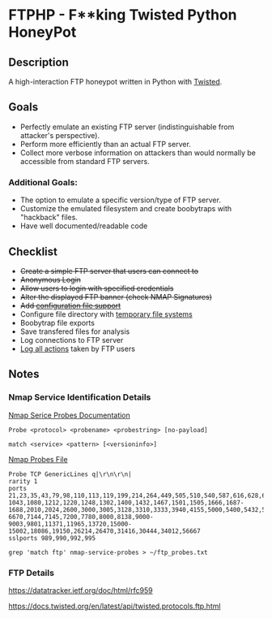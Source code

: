 # **FTPHP** - **F**\*\*king **T**wisted **P**ython **H**oney**P**ot

## Description

A high-interaction FTP honeypot written in Python with [Twisted](https://twisted.org/).

## Goals
- Perfectly emulate an existing FTP server (indistinguishable from attacker's perspective).
- Perform more efficiently than an actual FTP server.
- Collect more verbose information on attackers than would normally be accessible from standard FTP servers.

### Additional Goals:
- The option to emulate a specific version/type of FTP server.
- Customize the emulated filesystem and create boobytraps with "hackback" files.
- Have well documented/readable code

## Checklist
- ~~Create a simple FTP server that users can connect to~~
- ~~Anonymous Login~~
- ~~Allow users to login with specified credentials~~
- ~~Alter the displayed FTP banner (check NMAP Signatures)~~
- ~~Add [configuration file support](https://towardsdatascience.com/from-novice-to-expert-how-to-write-a-configuration-file-in-python-273e171a8eb3)~~
- Configure file directory with [temporary file systems](https://www.pyfilesystem.org/page/tempfs/)
- Boobytrap file exports
- Save transfered files for analysis
- Log connections to FTP server
- [Log all actions](https://betterstack.com/community/guides/logging/how-to-start-logging-with-python/) taken by FTP users


## Notes

### Nmap Service Identification Details

[Nmap Serice Probes Documentation](https://nmap.org/book/vscan-fileformat.html)

`Probe <protocol> <probename> <probestring> [no-payload]`

`match <service> <pattern> [<versioninfo>]`

[Nmap Probes File](https://svn.nmap.org/nmap/nmap-service-probes)

```
Probe TCP GenericLines q|\r\n\r\n|
rarity 1
ports 21,23,35,43,79,98,110,113,119,199,214,264,449,505,510,540,587,616,628,666,731,771,782,1000,1010,1040-1043,1080,1212,1220,1248,1302,1400,1432,1467,1501,1505,1666,1687-1688,2010,2024,2600,3000,3005,3128,3310,3333,3940,4155,5000,5400,5432,5555,5570,6112,6432,6667-6670,7144,7145,7200,7780,8000,8138,9000-9003,9801,11371,11965,13720,15000-15002,18086,19150,26214,26470,31416,30444,34012,56667
sslports 989,990,992,995
```

`grep 'match ftp' nmap-service-probes > ~/ftp_probes.txt`

### FTP Details

https://datatracker.ietf.org/doc/html/rfc959

https://docs.twisted.org/en/latest/api/twisted.protocols.ftp.html
